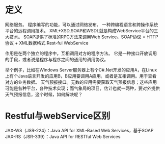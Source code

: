 # 定义
网络服务。 程序编写的功能，可以通过网络发布。
一种跨编程语言和跨操作系统平台的远程调用技术。
XML+XSD,SOAP和WSDL就是构成WebService平台的三大技术。
SOAP提供了标准的RPC方法来调用Web Service。SOAP协议 = HTTP协议 + XML数据格式
Rest-ful WebService 

作用是在两个独立的程序中，互相调用对方的程序方法。 
它是一种接口开放调用的手段，或者说是程序与程序之间的通用的调用协议。 

举个例子，比如在Windows Server服务器上有个C#.Net开发的应用A，在Linux上有个Java语言开发的应用B，B应用要调用A应用，或者是互相调用。用于查看对方的业务数据。
天气预报接口。无数的应用需要获取天气预报信息；这些应用可能是各种平台，各种技术实现；而气象局的项目，估计也就一两种，要对外提供天气预报信息，这个时候，如何解决呢？

# Restful与webService区别


JAX-WS（JSR-224）：Java API for XML-Based Web Services，基于SOAP
JAX-RS（JSR-339）：Java API for RESTful Web Services